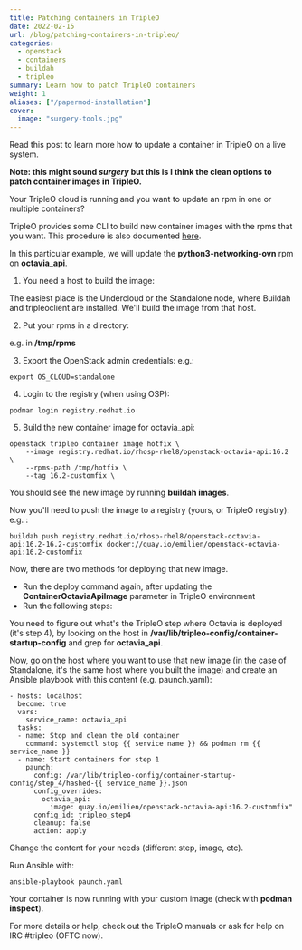 ```yaml
---
title: Patching containers in TripleO
date: 2022-02-15
url: /blog/patching-containers-in-tripleo/
categories:
  - openstack
  - containers
  - buildah
  - tripleo
summary: Learn how to patch TripleO containers
weight: 1
aliases: ["/papermod-installation"]
cover:
  image: "surgery-tools.jpg"
---
```

Read this post to learn more how to update a container in TripleO on a live system.

<!--more-->

**Note: this might sound _surgery_ but this is I think the clean options to patch container images in TripleO.**

Your TripleO cloud is running and you want to update an rpm in one or multiple containers?

TripleO provides some CLI to build new container images with the rpms that you want. This procedure is also documented [here][1].

In this particular example, we will update the **python3-networking-ovn** rpm on **octavia_api**.

1. You need a host to build the image:

The easiest place is the Undercloud or the Standalone node, where Buildah and tripleoclient are installed. We'll build the image from that host.

2. Put your rpms in a directory:

e.g. in **/tmp/rpms**

3. Export the OpenStack admin credentials: e.g.:

```
export OS_CLOUD=standalone
```

4. Login to the registry (when using OSP):

```
podman login registry.redhat.io
```

5. Build the new container image for octavia_api:

```
openstack tripleo container image hotfix \
    --image registry.redhat.io/rhosp-rhel8/openstack-octavia-api:16.2 \
    --rpms-path /tmp/hotfix \
    --tag 16.2-customfix \
```
 

You should see the new image by running **buildah images**.

Now you'll need to push the image to a registry (yours, or TripleO registry): e.g. :

```
buildah push registry.redhat.io/rhosp-rhel8/openstack-octavia-api:16.2-16.2-customfix docker://quay.io/emilien/openstack-octavia-api:16.2-customfix
```

Now, there are two methods for deploying that new image.

  * Run the deploy command again, after updating the **ContainerOctaviaApiImage** parameter in TripleO environment
  * Run the following steps:

You need to figure out what's the TripleO step where Octavia is deployed (it's step 4), by looking on the host in **/var/lib/tripleo-config/container-startup-config** and grep for **octavia_api**.

Now, go on the host where you want to use that new image (in the case of Standalone, it's the same host where you built the image) and create an Ansible playbook with this content (e.g. paunch.yaml):

```
- hosts: localhost
  become: true
  vars:
    service_name: octavia_api
  tasks:
  - name: Stop and clean the old container
    command: systemctl stop {{ service name }} && podman rm {{ service_name }}
  - name: Start containers for step 1
    paunch:
      config: /var/lib/tripleo-config/container-startup-config/step_4/hashed-{{ service_name }}.json
      config_overrides:
        octavia_api:
          image: quay.io/emilien/openstack-octavia-api:16.2-customfix"
      config_id: tripleo_step4
      cleanup: false
      action: apply
```

Change the content for your needs (different step, image, etc).

Run Ansible with:

```
ansible-playbook paunch.yaml
```

Your container is now running with your custom image (check with **podman inspect**).

For more details or help, check out the TripleO manuals or ask for help on IRC #tripleo (OFTC now).

[1]: https://docs.openstack.org/project-deploy-guide/tripleo-docs/latest/deployment/container_image_prepare.html#building-hotfixed-containers
